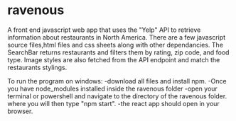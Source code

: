# ravenous
A front end javascript web app that uses the "Yelp" API to retrieve information about restaurants in North America. 
There are a few javascript source files,html files and css sheets along with other dependancies.
The SearchBar returns restaurants and filters them by rating, zip code, and food type.
Image styles are also fetched from the API endpoint and match the restaurants stylings.

To run the program on windows:
-download all files and install npm.
-Once you have node_modules installed inside the ravenous folder
-open your terminal or powershell and navigate to the directory of the ravenous folder. where you will then type "npm start".
-the react app should open in your browser.
